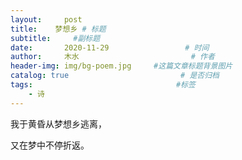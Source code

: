 ```yaml
---
layout:     post                       
title:    梦想乡 # 标题
subtitle:     #副标题
date:       2020-11-29                 # 时间
author:     木水                         # 作者
header-img: img/bg-poem.jpg     #这篇文章标题背景图片
catalog: true                         # 是否归档
tags:                                #标签
    - 诗
---
```

我于黄昏从梦想乡逃离，

又在梦中不停折返。
